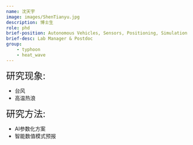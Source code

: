 ```yaml
---
name: 沈天宇
image: images/ShenTianyu.jpg
description: 博士生
role: phd
brief-position: Autonomous Vehicles, Sensors, Positioning, Simulation
brief-desc: Lab Manager & Postdoc
group: 
    - typhoon
    - heat_wave
---
```


<span style="font-size: 25px;">研究现象: 
* 台风
* 高温热浪

<span style="font-size: 25px;">研究方法: 
* AI参数化方案
* 智能数值模式预报